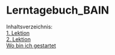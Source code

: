 # Lerntagebuch_BAIN
Inhaltsverzeichnis:  
[1. Lektion](1.Lektion.md)  
[2. Lektion](2.Lektion.md)  
[Wo bin ich gestartet](Inhaltsverzeichnis/Start.md)  
